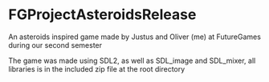 # FGProjectAsteroidsRelease
An asteroids inspired game made by Justus and Oliver (me) at FutureGames during our second semester

The game was made using SDL2, as well as SDL_image and SDL_mixer, all libraries is in the included zip file at the root directory
